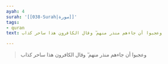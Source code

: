```yaml
---
ayah: 4
surah: '[[038-Surah|سورة]]'
tags:
- quran
text: وعجبوا أن جاءهم منذر منهم ۖ وقال الكافرون هذا ساحر كذاب

---
```

> وعجبوا أن جاءهم منذر منهم ۖ وقال الكافرون هذا ساحر كذاب
